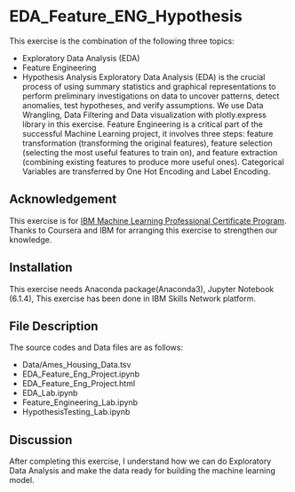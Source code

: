 # EDA_Feature_ENG_Hypothesis

This exercise is the combination of the following three topics:
-  Exploratory Data Analysis (EDA)
-  Feature Engineering
-  Hypothesis Analysis
Exploratory Data Analysis (EDA) is the crucial process of using summary statistics and graphical representations to perform preliminary investigations on data to uncover patterns, detect anomalies, test hypotheses, and verify assumptions. We use Data Wrangling, Data Filtering and Data visualization with plotly.express library in this exercise.
Feature Engineering is a critical part of the successful Machine Learning project, it involves three steps: feature transformation (transforming the original features), feature selection (selecting the most useful features to train on), and feature extraction (combining existing features to produce more useful ones). Categorical Variables are transferred by One Hot Encoding and Label Encoding.  

## Acknowledgement
This exercise is for [IBM Machine Learning Professional Certificate Program](https://www.coursera.org/professional-certificates/ibm-machine-learning?).
Thanks to Coursera and IBM for arranging this exercise to strengthen our knowledge. 
## Installation
This exercise needs Anaconda package(Anaconda3), Jupyter Notebook (6.1.4), This exercise has been done in IBM Skills Network platform.

## File Description
The source codes and Data files are as follows:
- Data/Ames_Housing_Data.tsv
- EDA_Feature_Eng_Project.ipynb
- EDA_Feature_Eng_Project.html
- EDA_Lab.ipynb
- Feature_Engineering_Lab.ipynb
- HypothesisTesting_Lab.ipynb


## Discussion
After completing this exercise, I understand how we can do Exploratory Data Analysis and make the data ready for building the machine learning model.

